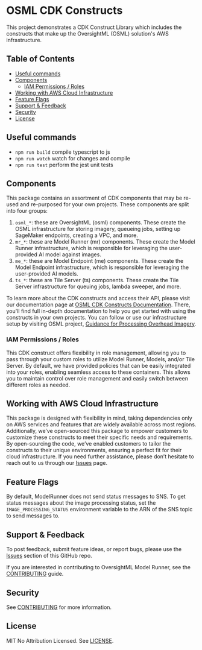 # OSML CDK Constructs

This project demonstrates a CDK Construct Library which includes the constructs that make up the OversightML (OSML) solution's AWS infrastructure.

## Table of Contents

* [Useful commands](#useful-commands)
* [Components](#components)
    + [IAM Permissions / Roles](#iam-permissions-roles)
* [Working with AWS Cloud Infrastructure](#working-with-aws-cloud-infrastructurec)
* [Feature Flags](#feature-flags)
* [Support & Feedback](#support-feedback)
* [Security](#security)
* [License](#license)

## Useful commands

* `npm run build`   compile typescript to js
* `npm run watch`   watch for changes and compile
* `npm run test`    perform the jest unit tests

## Components

This package contains an assortment of CDK components that may be re-used and re-purposed for your own projects. These components are split into four groups:

1. `osml_*`: these are OversightML (osml) components. These create the OSML infrastructure for storing imagery, queueing jobs, setting up SageMaker endpoints, creating a VPC, and more.
2. `mr_*`: these are Model Runner (mr) components. These create the Model Runner infrastructure, which is responsible for leveraging the user-provided AI model against images.
3. `me_*`: these are Model Endpoint (me) components. These create the Model Endpoint infrastructure, which is responsible for leveraging the user-provided AI models.
4. `ts_*`: these are Tile Server (ts) components. These create the Tile Server infrastructure for queuing jobs, lambda sweeper, and more.

To learn more about the CDK constructs and access their API, please visit our documentation page at [OSML CDK Constructs Documentation](https://aws-solutions-library-samples.github.io/osml-cdk-constructs/). There, you'll find full in-depth documentation to help you get started with using the constructs in your own projects. You can follow or use our infrastructure setup by visiting OSML project, [Guidance for Processing Overhead Imagery](https://github.com/aws-solutions-library-samples/guidance-for-processing-overhead-imagery-on-aws).

### IAM Permissions / Roles

This CDK construct offers flexibility in role management, allowing you to pass through your custom roles to utilize Model Runner, Models, and/or Tile Server. By default, we have provided policies that can be easily integrated into your roles, enabling seamless access to these containers. This allows you to maintain control over role management and easily switch between different roles as needed.

## Working with AWS Cloud Infrastructure

This package is designed with flexibility in mind, taking dependencies only on AWS services and features that are widely available across most regions. Additionally, we’ve open-sourced this package to empower customers to customize these constructs to meet their specific needs and requirements. By open-sourcing the code, we’ve enabled customers to tailor the constructs to their unique environments, ensuring a perfect fit for their cloud infrastructure. If you need further assistance, please don’t hesitate to reach out to us through our [Issues](https://github.com/aws-solutions-library-samples/osml-cdk-constructs/issues) page.

## Feature Flags

By default, ModelRunner does not send status messages to SNS. To get status messages about the image processing status, set the `IMAGE_PROCESSING_STATUS` environment variable to the ARN of the SNS topic to send messages to.

## Support & Feedback

To post feedback, submit feature ideas, or report bugs, please use the [Issues](https://github.com/aws-solutions-library-samples/osml-cdk-constructs/issues) section of this GitHub repo.

If you are interested in contributing to OversightML Model Runner, see the [CONTRIBUTING](https://github.com/aws-solutions-library-samples/osml-cdk-constructs/tree/main/CONTRIBUTING.md) guide.

## Security

See [CONTRIBUTING](https://github.com/aws-solutions-library-samples/osml-cdk-constructs/tree/main/CONTRIBUTING.md#security-issue-notifications) for more information.

## License

MIT No Attribution Licensed. See [LICENSE](https://github.com/aws-solutions-library-samples/osml-cdk-constructs/tree/main/LICENSE).
